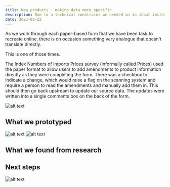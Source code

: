 ```yaml
---
title: New products - making data more specific
description: Due to a technical constraint we needed an in input instead of a text field. This serendipitously meant the data become clearer and more digestible downstream 🙌.
date: 2023-06-22
---
```


As we work through each paper-based form that we have been task to recreate online, there is on occasion something very analogue that doesn't translate directly.

This is one of those times.

The Index Numbers of Imports Prices survey (informally called Prices) used the paper format to allow users to add amendments to product information directly as they were completing the form. There was a checkbox to indicate a change, which would raise a flag on the scanning system and require a person to read the amendments and manually add them in. This should then go back upstream to update our source data. The updates were written into a single comments box on the back of the form.





![alt text](/defining-new-products/1-before.png "caption")

## What we prototyped

![alt text](/defining-new-products/2-after-1.png "caption")
![alt text](/defining-new-products/3-after-2.png "caption")

## What we found from research

## Next steps
![alt text](/defining-new-products/4-question-page.png "caption")